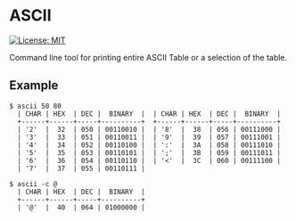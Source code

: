 # ASCII
[![License: MIT](https://img.shields.io/badge/License-MIT-yellow.svg)](./LICENSE)

Command line tool for printing entire ASCII Table or a selection of the table.

## Example

```
$ ascii 50 80
  | CHAR | HEX  | DEC |  BINARY  |  | CHAR | HEX  | DEC |  BINARY  |
  +------+------+-----+----------+  +------+------+-----+----------+
  | '2'  |  32  | 050 | 00110010 |  | '8'  |  38  | 056 | 00111000 |
  | '3'  |  33  | 051 | 00110011 |  | '9'  |  39  | 057 | 00111001 |
  | '4'  |  34  | 052 | 00110100 |  | ':'  |  3A  | 058 | 00111010 |
  | '5'  |  35  | 053 | 00110101 |  | ';'  |  3B  | 059 | 00111011 |
  | '6'  |  36  | 054 | 00110110 |  | '<'  |  3C  | 060 | 00111100 |
  | '7'  |  37  | 055 | 00110111 |
  
$ ascii -c @
  | CHAR | HEX  | DEC |  BINARY  |
  +------+------+-----+----------+
  | '@'  |  40  | 064 | 01000000 |
```
